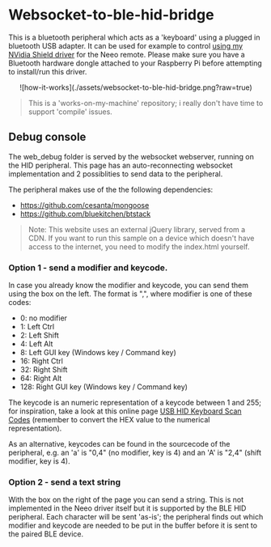 # Websocket-to-ble-hid-bridge
This is a bluetooth peripheral which acts as a 'keyboard' using a plugged in bluetooth USB adapter. It can be used for example to control [using my NVidia Shield driver](https://github.com/Webunity/neeo-driver-nvidia-shield) for the Neeo remote.
Please make sure you have a Bluetooth hardware dongle attached to your Raspberry Pi before attempting to install/run this driver.

<p align="center">
	![how-it-works](./assets/websocket-to-ble-hid-bridge.png?raw=true)
</p>
  
> This is a 'works-on-my-machine' repository; i really don't have time to support 'compile' issues.

## Debug console
The web_debug folder is served by the websocket webserver, running on the HID peripheral. This page has an auto-reconnecting websocket implementation and 2 possiblities to send data to the peripheral.

The peripheral makes use of the the following dependencies:
- https://github.com/cesanta/mongoose
- https://github.com/bluekitchen/btstack

> Note: This website uses an external jQuery library, served from a CDN. If you want to run this sample on a device which doesn't have access to the internet, you need to modify the index.html yourself.

### Option 1 - send a modifier and keycode.
In case you already know the modifier and keycode, you can send them using the box on the left. The format is "<modifier>,<keycode>", where modifier is one of these codes:
  - 0: no modifier
  - 1: Left Ctrl
  - 2: Left Shift
  - 4: Left Alt
  - 8: Left GUI key (Windows key / Command key)
  - 16: Right Ctrl
  - 32: Right Shift
  - 64: Right Alt
  - 128: Right GUI key (Windows key / Command key)

The keycode is an numeric representation of a keycode between 1 and 255; for inspiration, take a look at this online page [USB HID Keyboard Scan Codes](https://serverhelfer.de/usb-hid-keyboard-scan-codes/) (remember to convert the HEX value to the numerical representation).

As an alternative, keycodes can be found in the sourcecode of the peripheral, e.g. an 'a' is "0,4" (no modifier, key is 4) and an 'A' is "2,4" (shift modifier, key is 4).

### Option 2 - send a text string
With the box on the right of the page you can send a string. This is not implemented in the Neeo driver itself but it is supported by the BLE HID peripheral. Each character will be sent 'as-is'; the peripheral finds out which modifier and keycode are needed to be put in the buffer before it is sent to the paired BLE device.
